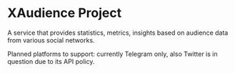 # XAudience Project

A service that provides statistics, metrics, insights based on audience data from various social networks.

Planned platforms to support: currently Telegram only, also Twitter is in question due to its API policy.